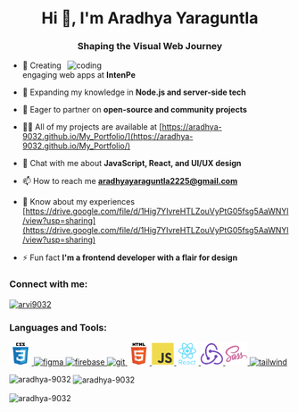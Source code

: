 <h1 align="center">Hi 👋, I'm Aradhya Yaraguntla</h1>
<h3 align="center">Shaping the Visual Web Journey</h3>
<img align="right" alt="coding" width="400" src="https://encrypted-tbn0.gstatic.com/images?q=tbn:ANd9GcQnqhVMRu6YfwQiBLnAT7B7DPaTtrLiR_kXXg&s">

- 🔭 Creating engaging web apps at **IntenPe**

- 🌱 Expanding my knowledge in **Node.js and server-side tech**

- 👯 Eager to partner on **open-source and community projects**

- 👨‍💻 All of my projects are available at [https://aradhya-9032.github.io/My_Portfolio/](https://aradhya-9032.github.io/My_Portfolio/)

- 💬 Chat with me about **JavaScript, React, and UI/UX design**

- 📫 How to reach me **aradhyayaraguntla2225@gmail.com**

- 📄 Know about my experiences [https://drive.google.com/file/d/1Hig7YIvreHTLZouVyPtG05fsg5AaWNYl/view?usp=sharing](https://drive.google.com/file/d/1Hig7YIvreHTLZouVyPtG05fsg5AaWNYl/view?usp=sharing)

- ⚡ Fun fact **I'm a frontend developer with a flair for design**

<h3 align="left">Connect with me:</h3>
<p align="left">
<a href="https://linkedin.com/in/arvi9032" target="blank"><img align="center" src="https://raw.githubusercontent.com/rahuldkjain/github-profile-readme-generator/master/src/images/icons/Social/linked-in-alt.svg" alt="arvi9032" height="30" width="40" /></a>
</p>

<h3 align="left">Languages and Tools:</h3>
<p align="left"> <a href="https://www.w3schools.com/css/" target="_blank" rel="noreferrer"> <img src="https://raw.githubusercontent.com/devicons/devicon/master/icons/css3/css3-original-wordmark.svg" alt="css3" width="40" height="40"/> </a> <a href="https://www.figma.com/" target="_blank" rel="noreferrer"> <img src="https://www.vectorlogo.zone/logos/figma/figma-icon.svg" alt="figma" width="40" height="40"/> </a> <a href="https://firebase.google.com/" target="_blank" rel="noreferrer"> <img src="https://www.vectorlogo.zone/logos/firebase/firebase-icon.svg" alt="firebase" width="40" height="40"/> </a> <a href="https://git-scm.com/" target="_blank" rel="noreferrer"> <img src="https://www.vectorlogo.zone/logos/git-scm/git-scm-icon.svg" alt="git" width="40" height="40"/> </a> <a href="https://www.w3.org/html/" target="_blank" rel="noreferrer"> <img src="https://raw.githubusercontent.com/devicons/devicon/master/icons/html5/html5-original-wordmark.svg" alt="html5" width="40" height="40"/> </a> <a href="https://developer.mozilla.org/en-US/docs/Web/JavaScript" target="_blank" rel="noreferrer"> <img src="https://raw.githubusercontent.com/devicons/devicon/master/icons/javascript/javascript-original.svg" alt="javascript" width="40" height="40"/> </a> <a href="https://reactjs.org/" target="_blank" rel="noreferrer"> <img src="https://raw.githubusercontent.com/devicons/devicon/master/icons/react/react-original-wordmark.svg" alt="react" width="40" height="40"/> </a> <a href="https://redux.js.org" target="_blank" rel="noreferrer"> <img src="https://raw.githubusercontent.com/devicons/devicon/master/icons/redux/redux-original.svg" alt="redux" width="40" height="40"/> </a> <a href="https://sass-lang.com" target="_blank" rel="noreferrer"> <img src="https://raw.githubusercontent.com/devicons/devicon/master/icons/sass/sass-original.svg" alt="sass" width="40" height="40"/> </a> <a href="https://tailwindcss.com/" target="_blank" rel="noreferrer"> <img src="https://www.vectorlogo.zone/logos/tailwindcss/tailwindcss-icon.svg" alt="tailwind" width="40" height="40"/> </a> </p>

<p><img align="left" src="https://github-readme-stats.vercel.app/api/top-langs?username=aradhya-9032&show_icons=true&locale=en&layout=compact" alt="aradhya-9032" /></p>

<p>&nbsp;<img align="center" src="https://github-readme-stats.vercel.app/api?username=aradhya-9032&show_icons=true&locale=en" alt="aradhya-9032" /></p>

<p><img align="center" src="https://github-readme-streak-stats.herokuapp.com/?user=aradhya-9032&" alt="aradhya-9032" /></p>

<!--
**aradhya-9032/aradhya-9032** is a ✨ _special_ ✨ repository because its `README.md` (this file) appears on your GitHub profile.

Here are some ideas to get you started:

- 🔭 I’m currently working on ...
- 🌱 I’m currently learning ...
- 👯 I’m looking to collaborate on ...
- 🤔 I’m looking for help with ...
- 💬 Ask me about ...
- 📫 How to reach me: ...
- 😄 Pronouns: ...
- ⚡ Fun fact: ...
Hi there 👋, I'm Aradhya Yaraguntla

- 🔭 Creating engaging web apps at InternPe
- 🌱 Expanding my knowledge in Node.js and server-side tech
- 👯 Eager to partner on open-source and community projects
- 💬 Chat with me about JavaScript, React, and UI/UX design
- 📫 How to reach me at [https://www.linkedin.com/in/arvi9032/]
- 😄 Pronouns: She/Her
- ⚡ Fun fact: I'm a frontend developer with a flair for design
-->
